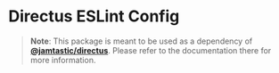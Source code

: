 # Directus ESLint Config

> **Note**: This package is meant to be used as a dependency of [**@jamtastic/directus**](https://www.npmjs.com/package/@jamtastic/directus). Please refer to the documentation there for more information.
